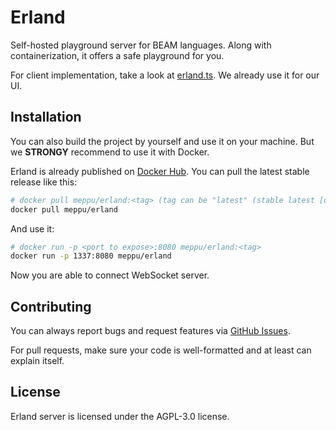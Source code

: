 # Erland

Self-hosted playground server for BEAM languages. Along with containerization, it offers a safe playground for you.

For client implementation, take a look at [erland.ts](https://github.com/erland-beam/erland.ts). We already use it for our UI.

## Installation

You can also build the project by yourself and use it on your machine. But we **STRONGY** recommend to use it with Docker.

Erland is already published on [Docker Hub](https://hub.docker.com/r/meppu/erland). You can pull the latest stable release like this:

```bash
# docker pull meppu/erland:<tag> (tag can be "latest" (stable latest [default]), "main" (unstable latest), or a version ("v1.0.0" etc...))
docker pull meppu/erland
```

And use it:

```bash
# docker run -p <port to expose>:8080 meppu/erland:<tag>
docker run -p 1337:8080 meppu/erland
```

Now you are able to connect WebSocket server.

## Contributing

You can always report bugs and request features via [GitHub Issues](/issues).

For pull requests, make sure your code is well-formatted and at least can explain itself.

## License

Erland server is licensed under the AGPL-3.0 license.
